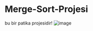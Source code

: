 # Merge-Sort-Projesi
bu bir patika projesidir!
![image](https://user-images.githubusercontent.com/113732977/224135877-8f9f557d-02ea-47d1-903d-6fe0bc0aa13f.png)
